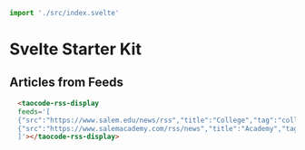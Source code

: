 ```js script
import './src/index.svelte'
```

# Svelte Starter Kit

## Articles from Feeds

```html preview-story
  <taocode-rss-display
  feeds='[
  {"src":"https://www.salem.edu/news/rss","title":"College","tag":"college"},
  {"src":"https://www.salemacademy.com/rss/news","title":"Academy","tag":"academy"}
  ]'></taocode-rss-display>
```
